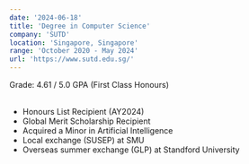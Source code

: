 ```yaml
---
date: '2024-06-18'
title: 'Degree in Computer Science'
company: 'SUTD'
location: 'Singapore, Singapore'
range: 'October 2020 - May 2024'
url: 'https://www.sutd.edu.sg/'
---
```


Grade: 4.61 / 5.0 GPA (First Class Honours)
<br/><br/>

- Honours List Recipient (AY2024)
- Global Merit Scholarship Recipient
- Acquired a Minor in Artificial Intelligence
- Local exchange (SUSEP) at SMU
- Overseas summer exchange (GLP) at Standford University
